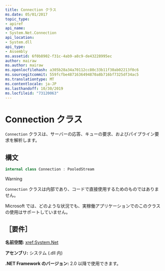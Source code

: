 ```yaml
---
title: Connection クラス
ms.date: 05/01/2017
topic_type:
- apiref
api_name:
- System.Net.Connection
api_location:
- System.dll
api_type:
- Assembly
ms.assetid: 6f0b8902-f31c-4ab9-a8c9-de43228995ec
author: mairaw
ms.author: mairaw
ms.openlocfilehash: a305b28a34a70112cc80c33b11f30ab02213f0c6
ms.sourcegitcommit: 559fcfbe4871636494870a8b716bf7325df34ac5
ms.translationtype: MT
ms.contentlocale: ja-JP
ms.lasthandoff: 10/30/2019
ms.locfileid: "73120063"
---
```

# <a name="connection-class"></a>Connection クラス

`Connection` クラスは、サーバーの応答、キューの要求、およびパイプライン要求を解析します。

## <a name="syntax"></a>構文
  
```csharp  
internal class Connection : PooledStream
```

> [!WARNING]
> `Connection` クラスは内部であり、コードで直接使用するためのものではありません。
> 
> Microsoft では、どのような状況でも、実稼働アプリケーションでのこのクラスの使用はサポートしていません。

## <a name="requirements"></a>［要件］

**名前空間:** <xref:System.Net>

**アセンブリ:** システム (.dll 内)

**.NET Framework のバージョン:** 2.0 以降で使用できます。
